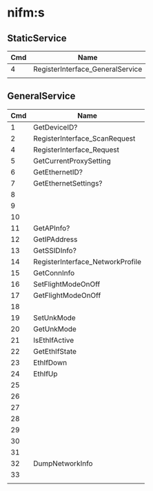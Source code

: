 # nifm:s

## StaticService

| Cmd | Name                              |
| --- | --------------------------------- |
| 4   | RegisterInterface\_GeneralService |
|     |                                   |

## GeneralService

| Cmd | Name                              |
| --- | --------------------------------- |
| 1   | GetDeviceID?                      |
| 2   | RegisterInterface\_ScanRequest    |
| 4   | RegisterInterface\_Request        |
| 5   | GetCurrentProxySetting            |
| 6   | GetEthernetID?                    |
| 7   | GetEthernetSettings?              |
| 8   |                                   |
| 9   |                                   |
| 10  |                                   |
| 11  | GetAPInfo?                        |
| 12  | GetIPAddress                      |
| 13  | GetSSIDInfo?                      |
| 14  | RegisterInterface\_NetworkProfile |
| 15  | GetConnInfo                       |
| 16  | SetFlightModeOnOff                |
| 17  | GetFlightModeOnOff                |
| 18  |                                   |
| 19  | SetUnkMode                        |
| 20  | GetUnkMode                        |
| 21  | IsEthIfActive                     |
| 22  | GetEthIfState                     |
| 23  | EthIfDown                         |
| 24  | EthIfUp                           |
| 25  |                                   |
| 26  |                                   |
| 27  |                                   |
| 28  |                                   |
| 29  |                                   |
| 30  |                                   |
| 31  |                                   |
| 32  | DumpNetworkInfo                   |
| 33  |                                   |
|     |                                   |
